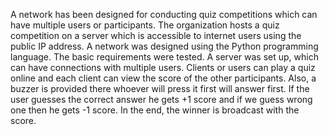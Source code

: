 A network has been designed for conducting quiz competitions which can have multiple users or participants. The organization hosts a quiz competition on a server which is accessible to internet users using the public IP address.
A network was designed using the Python programming language. The basic requirements were tested. A server was set up, which can have connections with multiple users. Clients or users can play a quiz online and each client can view the score of the other participants. Also, a buzzer is provided there whoever will press it first will answer first. If the user guesses the correct answer he gets +1 score and if we guess wrong one then he gets -1 score. In the end, the winner is broadcast with the score.

